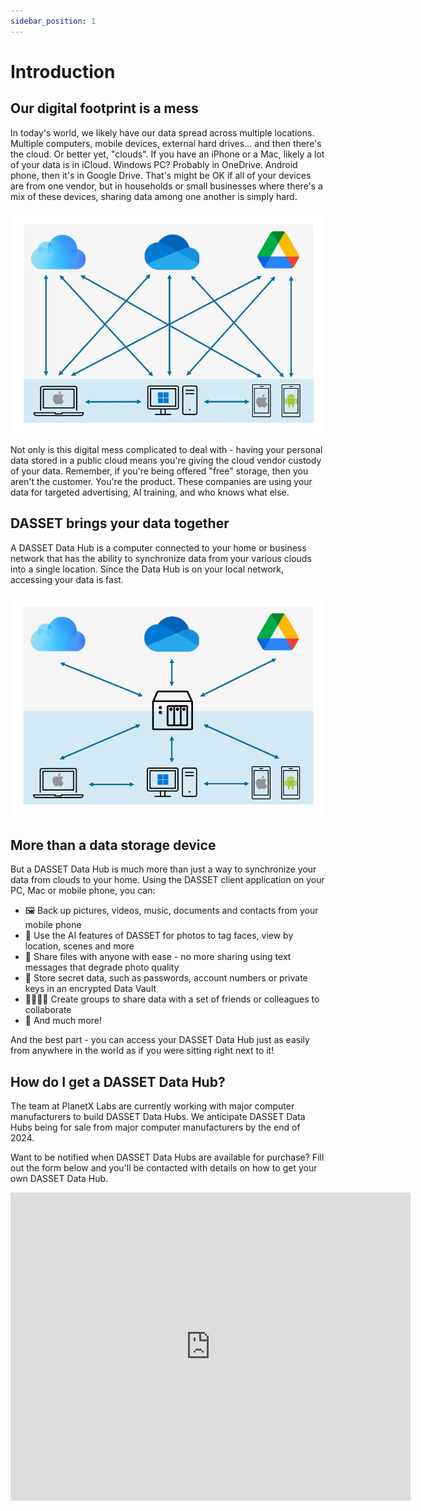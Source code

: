 ```yaml
---
sidebar_position: 1
---
```


# Introduction

## Our digital footprint is a mess

In today's world, we likely have our data spread across multiple locations.  Multiple computers,
mobile devices, external hard drives... and then there's the cloud.  Or better yet, "clouds".
If you have an iPhone or a Mac, likely a lot of your data is in iCloud.  Windows PC?  Probably
in OneDrive.  Android phone, then it's in Google Drive.  That's might be OK if all of your devices
are from one vendor, but in households or small businesses where there's a mix of these devices,
sharing data among one another is simply hard.

![Alt text](Lots-of-clouds-and-devices.png)

Not only is this digital mess complicated to deal with - having your personal data stored in
a public cloud means you're giving the cloud vendor custody of your data.  Remember, if you're
being offered "free" storage, then you aren't the customer.  You're the product.  These companies
are using your data for targeted advertising, AI training, and who knows what else.

## DASSET brings your data together

A DASSET Data Hub is a computer connected to your home or business network that has the ability
to synchronize data from your various clouds into a single location.  Since the Data Hub is on 
your local network, accessing your data is fast.

![Alt text](Bring-your-data-together.png)

## More than a data storage device
But a DASSET Data Hub is much more than just a way to synchronize your data from clouds to your
home.  Using the DASSET client application on your PC, Mac or mobile phone, you can:

* 🖼️  Back up pictures, videos, music, documents and contacts from your mobile phone
* 🤖  Use the AI features of DASSET for photos to tag faces, view by location, scenes and more
* 🎁  Share files with anyone with ease - no more sharing using text messages that degrade photo 
  quality
* 🔐  Store secret data, such as passwords, account numbers or private keys in an encrypted Data Vault
* 👨‍👩‍👧‍👦  Create groups to share data with a set of friends or colleagues to collaborate
* 🎉  And much more!

And the best part - you can access your DASSET Data Hub just as easily from anywhere in the world
as if you were sitting right next to it!

## How do I get a DASSET Data Hub?
The team at PlanetX Labs are currently working with major computer manufacturers to build DASSET
Data Hubs.  We anticipate DASSET Data Hubs being for sale from major computer manufacturers
by the end of 2024.

Want to be notified when DASSET Data Hubs are available for purchase?  Fill out the form below and
you'll be contacted with details on how to get your own DASSET Data Hub.

<iframe src="https://docs.google.com/forms/d/e/1FAIpQLSdtX7WZZVRzevYeOTuLcb464uSryYoYqXcFWFas5PJrctFvWA/viewform?embedded=true" width="640" height="493" frameborder="0" marginheight="0" marginwidth="0">Loading…</iframe>